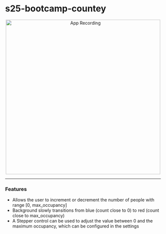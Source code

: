 # s25-bootcamp-countey

<p align="center">
  <img src="assets/app.gif" alt="App Recording" width="500">
</p>

---

### Features
* Allows the user to increment or decrement the number of people with range [0, max_occupancy]
* Background slowly transitions from blue (count close to 0) to red (count close to max_occupancy)
* A Stepper control can be used to adjust the value between 0 and the maximum occupancy, which can be configured in the settings